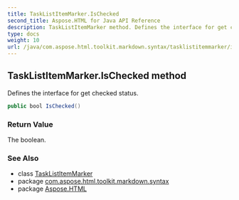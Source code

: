 ```yaml
---
title: TaskListItemMarker.IsChecked
second_title: Aspose.HTML for Java API Reference
description: TaskListItemMarker method. Defines the interface for get checked status
type: docs
weight: 10
url: /java/com.aspose.html.toolkit.markdown.syntax/tasklistitemmarker/ischecked/
---
```

## TaskListItemMarker.IsChecked method

Defines the interface for get checked status.

```java
public bool IsChecked()
```

### Return Value

The boolean.

### See Also

* class [TaskListItemMarker](../)
* package [com.aspose.html.toolkit.markdown.syntax](../../tasklistitemmarker/)
* package [Aspose.HTML](../../../)
